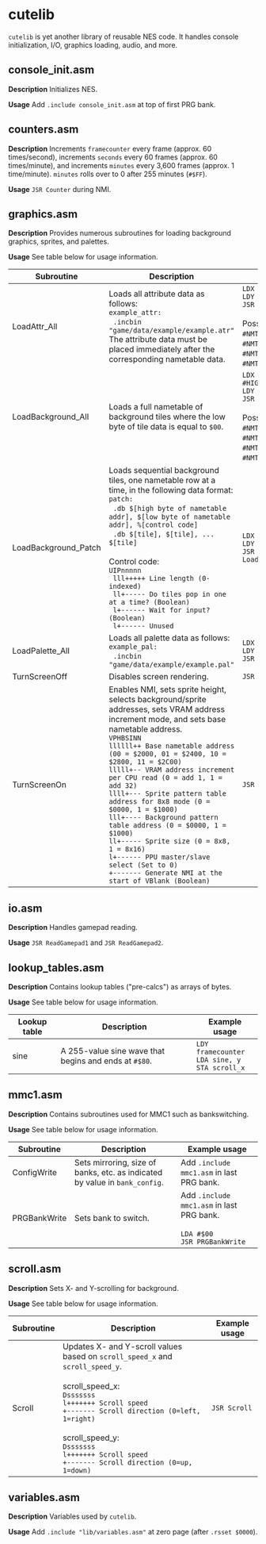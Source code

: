 # cutelib

`cutelib` is yet another library of reusable NES code. It handles console initialization, I/O, graphics loading, audio, and more. 


## console_init.asm

**Description**  Initializes NES.

**Usage**  Add `.include console_init.asm` at top of first PRG bank.


## counters.asm

**Description**  Increments `framecounter` every frame (approx. 60 times/second), increments `seconds` every 60 frames (approx. 60 times/minute), and increments `minutes` every 3,600 frames (approx. 1 time/minute). `minutes` rolls over to 0 after 255 minutes (`#$FF`).

**Usage**  `JSR Counter` during NMI.


## graphics.asm

**Description**  Provides numerous subroutines for loading background graphics, sprites, and palettes.

**Usage**  See table below for usage information.

| Subroutine | Description | Example usage |
|------------|-------------|---------------|
| LoadAttr_All | Loads all attribute data as follows:<BR>`example_attr:`<BR>&nbsp;&nbsp;`.incbin "game/data/example/example.atr"`<BR>The attribute data must be placed immediately after the corresponding nametable data. | `LDX #HIGH(example_attr)`<BR>`LDY #NMTBL_TOP_LEFT`<BR>`JSR LoadAttr_All`<BR><BR>Possible values for Y are `#NMTBL_TOP_LEFT`, `#NMTBL_TOP_RIGHT`, `#NMTBL_BOT_LEFT`, and `#NMTBL_BOT_RIGHT`. |
| LoadBackground_All | Loads a full nametable of background tiles where the low byte of tile data is equal to `$00`. | `LDX #HIGH(background_tiles)`<BR>`LDY #NMTBL_TOP_LEFT`<BR>`JSR LoadBackground_All`<BR><BR>Possible values for Y are `#NMTBL_TOP_LEFT`, `#NMTBL_TOP_RIGHT`, `#NMTBL_BOT_LEFT`, and `#NMTBL_BOT_RIGHT`. |
| LoadBackground_Patch | Loads sequential background tiles, one nametable row at a time, in the following data format:<BR>`patch:`<BR>&nbsp;&nbsp;`.db $[high byte of nametable addr], $[low byte of nametable addr], %[control code]`<BR>&nbsp;&nbsp;`.db $[tile], $[tile], ... $[tile]`<BR><BR>Control code:<BR>`UIPnnnnn`<BR>` lll+++++ Line length (0-indexed)`<BR>` ll+----- Do tiles pop in one at a time? (Boolean)`<BR>` l+------ Wait for input? (Boolean)`<BR>` l+------ Unused` | `LDX #HIGH(patch)`<BR>`LDY #LOW(patch)`<BR>`JSR LoadBackground_Patch` |
| LoadPalette_All | Loads all palette data as follows:<BR>`example_pal:`<BR>&nbsp;&nbsp;`.incbin "game/data/example/example.pal"` | `LDX #HIGH(example_pal)`<BR>`LDY #LOW(example_pal)`<BR>`JSR LoadPalette_All` |
| TurnScreenOff | Disables screen rendering. | `JSR TurnScreenOff` |
| TurnScreenOn | Enables NMI, sets sprite height, selects background/sprite addresses, sets VRAM address increment mode, and sets base nametable address.<BR>`VPHBSINN`<BR>`llllll++ Base nametable address (00 = $2000, 01 = $2400, 10 = $2800, 11 = $2C00)`<BR>`lllll+-- VRAM address increment per CPU read (0 = add 1, 1 = add 32)`<BR>`llll+--- Sprite pattern table address for 8x8 mode (0 = $0000, 1 = $1000)`<BR>`lll+---- Background pattern table address (0 = $0000, 1 = $1000)`<BR>`ll+----- Sprite size (0 = 8x8, 1 = 8x16)`<BR>`l+------ PPU master/slave select (Set to 0)`<BR>`+------- Generate NMI at the start of VBlank (Boolean)` | `JSR TurnScreenOn` |

## io.asm

**Description**  Handles gamepad reading.

**Usage**  `JSR ReadGamepad1` and `JSR ReadGamepad2`.


## lookup_tables.asm

**Description**  Contains lookup tables ("pre-calcs") as arrays of bytes.

**Usage**  See table below for usage information.

| Lookup table | Description | Example usage |
|--------------|-------------|---------------|
| sine         | A 255-value sine wave that begins and ends at `#$80`. |  `LDY framecounter`<BR>`LDA sine, y`<BR>`STA scroll_x` |


## mmc1.asm

**Description**  Contains subroutines used for MMC1 such as bankswitching.

**Usage**  See table below for usage information.

| Subroutine | Description | Example usage |
|------------|-------------|---------------|
| ConfigWrite | Sets mirroring, size of banks, etc. as indicated by value in `bank_config`. | Add `.include mmc1.asm` in last PRG bank. |
| PRGBankWrite | Sets bank to switch. | Add `.include mmc1.asm` in last PRG bank.<BR><BR>`LDA #$00`<BR>`JSR PRGBankWrite` |


## scroll.asm

**Description**  Sets X- and Y-scrolling for background.

**Usage**  See table below for usage information.

| Subroutine | Description | Example usage |
|------------|-------------|---------------|
| Scroll     | Updates X- and Y-scroll values based on `scroll_speed_x` and `scroll_speed_y`.<BR><BR>scroll_speed_x:<BR>`Dsssssss`<BR>`l+++++++ Scroll speed`<BR>`+------- Scroll direction (0=left, 1=right)`<BR><BR>scroll_speed_y:<BR>`Dsssssss`<BR>`l+++++++ Scroll speed`<BR>`+------- Scroll direction (0=up, 1=down)` | `JSR Scroll` |


## variables.asm

**Description**  Variables used by `cutelib`.

**Usage**  Add `.include "lib/variables.asm"` at zero page (after `.rsset $0000`). 